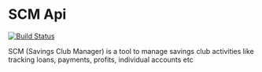 # SCM Api

[![Build Status](https://travis-ci.org/zellymiriam/SCM-Api.svg?branch=develop)](https://travis-ci.org/zellymiriam/SCM-Api)

SCM (Savings Club Manager) is a tool to manage savings club activities like tracking loans, payments, profits, individual accounts etc